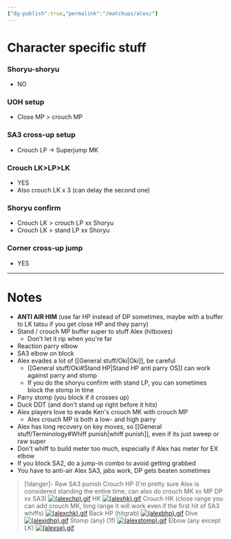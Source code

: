 ```yaml
---
{"dg-publish":true,"permalink":"/matchups/alex/"}
---
```


# Character specific stuff
### Shoryu-shoryu
- NO
### UOH setup
- Close MP > crouch MP
### SA3 cross-up setup
- Crouch LP -> Superjump MK
### Crouch LK>LP>LK
- YES
- Also crouch LK x 3 (can delay the second one)
### Shoryu confirm
- Crouch LK > crouch LP xx Shoryu 
- Crouch LK > stand LP xx Shoryu 
### Corner cross-up jump
- YES
***
# Notes
- **ANTI AIR HIM** (use far HP instead of DP sometimes, maybe with a buffer to LK tatsu if you get close HP and they parry)
- Stand / crouch MP buffer super to stuff Alex (hitboxes)
	- Don't let it rip when you're far
- Reaction parry elbow
- SA3 elbow on block
- Alex evades a lot of [[General stuff/Oki\|Oki]], be careful
	- [[General stuff/Oki#Stand HP\|Stand HP anti parry OS]] can work against parry and stomp
	- If you do the shoryu confirm with stand LP, you can sometimes block the stomp in time
- Parry stomp (you block if it crosses up)
- Duck DDT (and don't stand up right before it hits)
- Alex players love to evade Ken's crouch MK with crouch MP
	- Alex crouch MP is both a low- and high parry
- Alex has long recovery on key moves, so [[General stuff/Terminology#Whiff punish\|whiff punish]], even if its just sweep or raw super
- Don't whiff to build meter too much, especially if Alex has meter for EX elbow
- If you block SA2, do a jump-in combo to avoid getting grabbed
- You have to anti-air Alex SA3, jabs work, DP gets beaten sometimes

> [!danger]- Raw SA3 punish
> Crouch HP (I'm pretty sure Alex is considered standing the entire time, can also do crouch MK xx MP DP xx SA3)
> [![(alexchp).gif](https://wiki.supercombo.gg/images/6/68/%28alexchp%29.gif)](https://wiki.supercombo.gg/w/File:(alexchp).gif)
> HK
> [![(alexhk).gif](https://wiki.supercombo.gg/images/1/1a/%28alexhk%29.gif)](https://wiki.supercombo.gg/w/File:(alexhk).gif)
> Crouch HK (close range you can add crouch MK, long range it will work even if the first hit of SA3 whiffs)
> [![(alexchk).gif](https://wiki.supercombo.gg/images/7/75/%28alexchk%29.gif)](https://wiki.supercombo.gg/w/File:(alexchk).gif)
> Back HP (hitgrab)
> [![(alexbhp).gif](https://wiki.supercombo.gg/images/6/64/%28alexbhp%29.gif)](https://wiki.supercombo.gg/w/File:(alexbhp).gif)
> Dive
> [![(alexjdhp).gif](https://wiki.supercombo.gg/images/0/09/%28alexjdhp%29.gif)](https://wiki.supercombo.gg/w/File:(alexjdhp).gif)
> Stomp (any) (1f)
> [![(alexstomp).gif](https://wiki.supercombo.gg/images/9/9a/%28alexstomp%29.gif)](https://wiki.supercombo.gg/w/File:(alexstomp).gif)
Elbow (any except LK)
[![(alexse).gif](https://wiki.supercombo.gg/images/d/d1/%28alexse%29.gif)](https://wiki.supercombo.gg/w/File:(alexse).gif)
